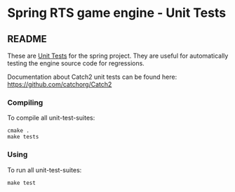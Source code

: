 # Spring RTS game engine - Unit Tests

## README

These are [Unit Tests](http://en.wikipedia.org/wiki/Unit_tests) for the spring
project. They are useful for automatically testing the engine source code for
regressions.

Documentation about Catch2 unit tests can be found here: https://github.com/catchorg/Catch2

### Compiling

To compile all unit-test-suites:

	cmake .
	make tests

### Using

To run all unit-test-suites:

	make test


